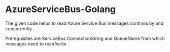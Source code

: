 # AzureServiceBus-Golang

The given code helps to read Azure Service Bus messages continously and concurrently .

Prerequisites are ServiceBus ConnectionString and QueueName from which messages need to read/write 
